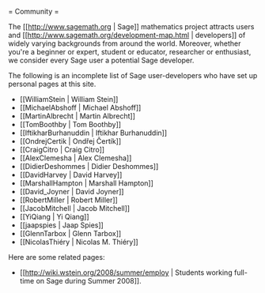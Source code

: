 = Community =

The [[http://www.sagemath.org | Sage]] mathematics project attracts users and [[http://www.sagemath.org/development-map.html  | developers]] of widely varying backgrounds from around the world.  Moreover, whether you're a beginner or expert, student or educator, researcher or enthusiast, we consider every Sage user a potential Sage developer.

The following is an incomplete list of Sage user-developers who have set up personal pages at this site. 

 * [[WilliamStein | William Stein]]
 * [[MichaelAbshoff | Michael Abshoff]]
 * [[MartinAlbrecht | Martin Albrecht]]
 * [[TomBoothby | Tom Boothby]]
 * [[IftikharBurhanuddin | Iftikhar Burhanuddin]]
 * [[OndrejCertik | Ondřej Čertík]]
 * [[CraigCitro | Craig Citro]]
 * [[AlexClemesha | Alex Clemesha]]
 * [[DidierDeshommes | Didier Deshommes]]
 * [[DavidHarvey | David Harvey]]
 * [[MarshallHampton | Marshall Hampton]]
 * [[David_Joyner | David Joyner]]
 * [[RobertMiller | Robert Miller]]
 * [[JacobMitchell | Jacob Mitchell]]
 * [[YiQiang | Yi Qiang]]
 * [[jaapspies | Jaap Spies]]
 * [[GlennTarbox | Glenn Tarbox]]
 * [[NicolasThiéry | Nicolas M. Thiéry]]

Here are some related pages:

 * [[http://wiki.wstein.org/2008/summer/employ | Students working full-time on Sage during Summer 2008]].
